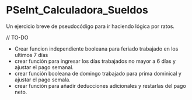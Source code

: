 # PSeInt_Calculadora_Sueldos
Un ejercicio breve de pseudocódigo para ir haciendo lógica por ratos.


// TO-DO
- Crear funcion independiente booleana para feriado trabajado en los ultimos 7 días
- crear función para ingresar los días trabajados no mayor a 6 días y ajustar el pago semanal.
- crear función booleana de domingo trabajado para prima dominical y ajustar el pago semala.
- crear función para añadir deducciones adicionales y restarlas del pago neto.

